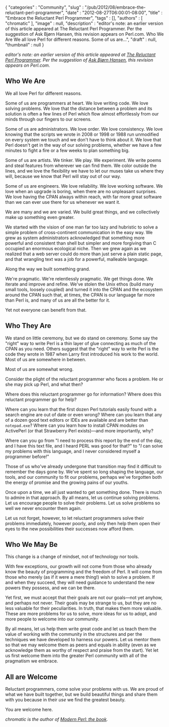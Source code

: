 {
   "categories" : "Community",
   "slug" : "/pub/2012/08/embrace-the-reluctant-perl-programmer",
   "date" : "2012-08-27T06:00:01-08:00",
   "title" : "Embrace the Reluctant Perl Programmer",
   "tags" : [],
   "authors" : [
      "chromatic"
   ],
   "image" : null,
   "description" : "editor's note: an earlier version of this article appeared at The Reluctant Perl Programmer. Per the suggestion of Ask Bjørn Hansen, this revision appears on Perl.com. Who We Are We all love Perl for different reasons. Some of us are...",
   "draft" : null,
   "thumbnail" : null
}





*editor's note: an earlier version of this article appeared at [The
Reluctant Perl
Programmer](http://www.modernperlbooks.com/mt/2012/06/the-reluctant-perl-programmer.html).
Per the suggestion of [Ask Bjørn
Hansen](http://www.askbjoernhansen.com/), this revision appears on
Perl.com.*

Who We Are
----------

We all love Perl for different reasons.

Some of us are programmers at heart. We love writing code. We love
solving problems. We love that the distance between a problem and its
solution is often a few lines of Perl which flow almost effortlessly
from our minds through our fingers to our screens.

Some of us are administrators. We love order. We love consistency. We
love knowing that the scripts we wrote in 2008 or 1998 or 1988 run
unmodified on every system we touch and we don't have to think about it.
We love that Perl doesn't get in the way of our solving problems,
whether we have a few minutes to fight a fire or a few weeks to plan
something big.

Some of us are artists. We tinker. We play. We experiment. We write
poems and steal features from wherever we can find them. We color
outside the lines, and we love the flexibility we have to let our muses
take us where they will, because we know that Perl will stay out of our
way.

Some of us are engineers. We love reliability. We love working software.
We love when an upgrade is boring, when there are no unpleasant
surprises. We love having the CPAN always within reach, with far more
great software than we can ever use there for us whenever we want it.

We are many and we are varied. We build great things, and we
collectively make up something even greater.

We started with the vision of one man far too lazy and hubristic to
solve a simple problem of cross-continent communication in the easy way.
We grew as system administrators acknowledged that something more
powerful and consistent than shell but simpler and more forgiving than C
occupied an enormous ecological niche. Then we grew again as we realized
that a web server could do more than just serve a plain static page, and
that wrangling text was a job for a powerful, malleable language.

Along the way we built something grand.

We're pragmatic. We're relentlessly pragmatic. We get things done. We
iterate and improve and refine. We've stolen the Unix ethos (build many
small tools, loosely coupled) and turned it into the CPAN and the
ecosystem around the CPAN such that, at times, the CPAN is our language
far more than Perl is, and many of us are all the better for it.

Yet not everyone can benefit from that.

Who They Are
------------

We stand on little ceremony, but we do stand on ceremony. Some say the
"right" way to write Perl is a thin layer of glue connecting as much of
the CPAN as you need. Others suggest that the "right" way to write Perl
is the code they wrote in 1987 when Larry first introduced his work to
the world. Most of us are somewhere in between.

Most of us are somewhat wrong.

Consider the plight of the reluctant programmer who faces a problem. He
or she may pick up Perl, and what then?

Where does this reluctant programmer go for information? Where does this
reluctant programmer go for help?

Where can you learn that the first dozen Perl tutorials easily found
with a search engine are out of date or even wrong? Where can you learn
that any of a dozen good text editors or IDEs are available and are
better than `notepad.exe`? Where can you learn how to install CPAN
modules on ActivePerl (or that Strawberry Perl exists)—and more
importantly, why?

Where can you go from "I need to process this report by the end of the
day, and I have this text file, and I heard PERL was good for that?" to
"*I* can solve my problems with this language, and I never considered
myself a programmer before!"

Those of us who've already undergone that transition may find it
difficult to remember the days gone by. We've spent so long shaping the
language, our tools, and our community to fit our problems, perhaps
we've forgotten both the energy of promise and the growing pains of our
youths.

Once upon a time, we all just wanted to get something done. There is
much to admire in that approach. By all means, let us continue solving
problems. Let us encourage people to solve their problems. Let us solve
problems so well we never encounter them again.

Let us not forget, however, to let reluctant programmers solve their
problems immediately, however poorly, and only then help them open their
eyes to the new possibilities their successes now afford them.

Who We May Be
-------------

This change is a change of mindset, not of technology nor tools.

With few exceptions, our growth will not come from those who already
know the beauty of programming and the freedom of Perl. It will come
from those who merely (as if it were a mere thing!) wish to solve a
problem. If and when they succeed, they will need guidance to understand
the new powers they possess, and we can be there.

Yet first, we must accept that their goals are not our goals—not yet
anyhow, and perhaps not never. Their goals may be strange to us, but
they are no less valuable for their peculiarities. In truth, that makes
them more valuable. These are more problems for us to solve, more ideas
for us to adopt, and more people to welcome into our community.

By all means, let us help them write great code and let us teach them
the value of working with the community in the structures and per the
techniques we have developed to harness our powers. Let us mentor them
so that we may welcome them as peers and equals in ability (even as we
acknowledge them as worthy of respect and praise from the start). Yet
let us first welcome them into the greater Perl community with all of
the pragmatism we embrace.

All are Welcome
---------------

Reluctant programmers, come solve your problems with us. We are proud of
what we have built together, but we build beautiful things and share
them with you because in their *use* we find the greatest beauty.

You are welcome here.

*chromatic is the author of [Modern Perl: the
book](http://modernperlbooks.com/books/modern_perl/).*


